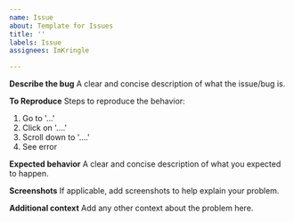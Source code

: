 ```yaml
---
name: Issue
about: Template for Issues
title: ''
labels: Issue
assignees: ImKringle

---
```


**Describe the bug**
A clear and concise description of what the issue/bug is.

**To Reproduce**
Steps to reproduce the behavior:
1. Go to '...'
2. Click on '....'
3. Scroll down to '....'
4. See error

**Expected behavior**
A clear and concise description of what you expected to happen.

**Screenshots**
If applicable, add screenshots to help explain your problem.

**Additional context**
Add any other context about the problem here.
